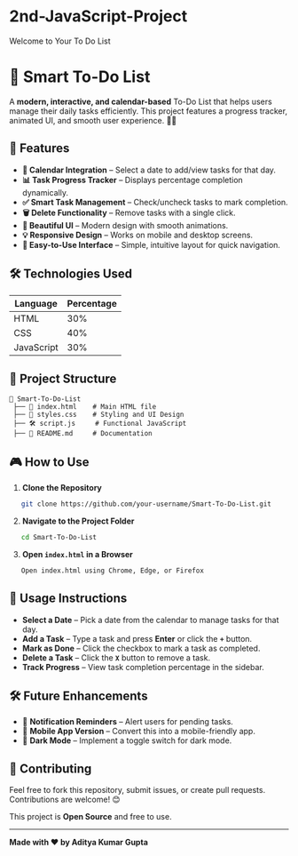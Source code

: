 # 2nd-JavaScript-Project
Welcome to Your To Do List
# 📌 Smart To-Do List

A **modern, interactive, and calendar-based** To-Do List that helps users manage their daily tasks efficiently. This project features a progress tracker, animated UI, and smooth user experience. 📝✅

## 🚀 Features

- **📅 Calendar Integration** – Select a date to add/view tasks for that day.
- **📊 Task Progress Tracker** – Displays percentage completion dynamically.
- **✅ Smart Task Management** – Check/uncheck tasks to mark completion.
- **🗑️ Delete Functionality** – Remove tasks with a single click.
- **🎨 Beautiful UI** – Modern design with smooth animations.
- **💡 Responsive Design** – Works on mobile and desktop screens.
- **🎯 Easy-to-Use Interface** – Simple, intuitive layout for quick navigation.

## 🛠 Technologies Used

| Language        | Percentage |
|----------------|------------|
| HTML           | 30%        |
| CSS            | 40%        |
| JavaScript     | 30%        |

## 📂 Project Structure
```
📂 Smart-To-Do-List
 ├── 📜 index.html    # Main HTML file
 ├── 🎨 styles.css    # Styling and UI Design
 ├── 🛠 script.js     # Functional JavaScript
 ├── 📄 README.md     # Documentation
```

## 🎮 How to Use

1. **Clone the Repository**
```sh
   git clone https://github.com/your-username/Smart-To-Do-List.git
```

2. **Navigate to the Project Folder**
```sh
   cd Smart-To-Do-List
```

3. **Open `index.html` in a Browser**
```sh
   Open index.html using Chrome, Edge, or Firefox
```

## 🎯 Usage Instructions

- **Select a Date** – Pick a date from the calendar to manage tasks for that day.
- **Add a Task** – Type a task and press **Enter** or click the **`+`** button.
- **Mark as Done** – Click the checkbox to mark a task as completed.
- **Delete a Task** – Click the **`X`** button to remove a task.
- **Track Progress** – View task completion percentage in the sidebar.

## 🛠 Future Enhancements

- 🔔 **Notification Reminders** – Alert users for pending tasks.
- 📲 **Mobile App Version** – Convert this into a mobile-friendly app.
- 🎨 **Dark Mode** – Implement a toggle switch for dark mode.

## 🤝 Contributing

Feel free to fork this repository, submit issues, or create pull requests. Contributions are welcome! 😊


This project is **Open Source** and free to use.

---
**Made with ❤️ by Aditya Kumar Gupta**
